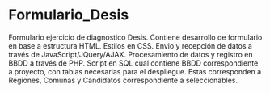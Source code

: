 # Formulario_Desis
Formulario ejercicio de diagnostico Desis.
Contiene desarrollo de formulario en base a estructura HTML.
Estilos en CSS.
Envio y recepción de datos a través de JavaScript/JQuery/AJAX.
Procesamiento de datos y registro en BBDD a través de PHP.
Script en SQL cual contiene BBDD correspondiente a proyecto, con tablas necesarias para el despliegue.
Estas corresponden a Regiones, Comunas y Candidatos correspondiente a seleccionables.

